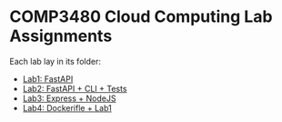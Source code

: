 # COMP3480 Cloud Computing Lab Assignments

Each lab lay in its folder:

- [Lab1: FastAPI](https://github.com/adomaitisc/COMP3480/tree/main/lab1)
- [Lab2: FastAPI + CLI + Tests](https://github.com/adomaitisc/COMP3480/tree/main/lab2)
- [Lab3: Express + NodeJS](https://github.com/adomaitisc/COMP3480/tree/main/lab3)
- [Lab4: Dockerifle + Lab1](https://github.com/adomaitisc/COMP3480/tree/main/lab4)

